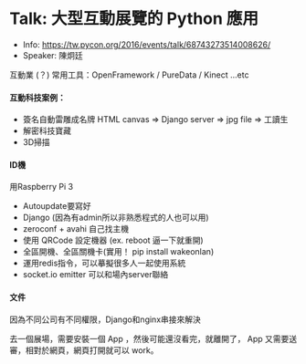 # Talk: 大型互動展覽的 Python 應用

- Info: https://tw.pycon.org/2016/events/talk/68743273514008626/
- Speaker: 陳炯廷

互動業 (？)
常用工具：OpenFramework / PureData / Kinect ...etc

#### 互動科技案例：
- 簽名自動雷雕成名牌
  HTML canvas => Django server => jpg file => 工讀生
- 解密科技寶藏
- 3D掃描

#### ID機
用Raspberry Pi 3
- Autoupdate要寫好
- Django (因為有admin所以非熟悉程式的人也可以用)
- zeroconf + avahi 自己找主機
- 使用 QRCode 設定機器 (ex. reboot 逼一下就重開)
- 全區開機、全區關機卡(實用！ pip install wakeonlan)
- 運用redis指令，可以摹擬很多人一起使用系統
- socket.io emitter 可以和場內server聯絡

#### 文件
因為不同公司有不同權限，Django和nginx串接來解決

去一個展場，需要安裝一個 App ，然後可能還沒看完，就離開了， App 又需要送審，相對於網頁，網頁打開就可以 work。